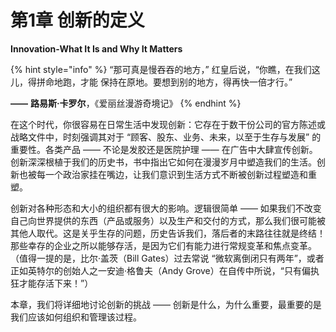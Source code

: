 # 第1章 创新的定义

**Innovation-What It Is and Why It Matters**

{% hint style="info" %}
“那可真是慢吞吞的地方，” 红皇后说，“你瞧，在我们这儿，得拼命地跑，才能 保持在原地。要想到别的地方，得再快一倍才行。”

&#x20;                                                                                             **——** **路易斯·卡罗尔**，《爱丽丝漫游奇境记》
{% endhint %}

在这个时代，你很容易在日常生活中发现创新：它存在于数干份公司的官方陈述或战略文件中，时刻强调其对于 “顾客、股东、业务、未来，以至于生存与发展” 的重要性。各类产品 —— 不论是发胶还是医院护理 —— 在广告中大肆宣传创新。创新深深根植于我们的历史书，书中指出它如何在漫漫岁月中塑造我们的生活。创新也被每一个政治家挂在嘴边，让我们意识到生活方式不断被创新过程塑造和重塑。

创新对各种形态和大小的组织都有很大的影响。逻辑很简单 —— 如果我们不改变自己向世界提供的东西（产品或服务）以及生产和交付的方式，那么我们很可能被其他人取代。这是关乎生存的问题，历史告诉我们，落后者的末路往往就是终结！那些幸存的企业之所以能够存活，是因为它们有能力进行常规变革和焦点变革。（值得一提的是，比尔·盖茨（Bill Gates）过去常说 “微软离倒闭只有两年”，或者正如英特尔的创始人之一安迪·格鲁夫（Andy Grove）在自传中所说，“只有偏执狂才能存活下来！”）

本章，我们将详细地讨论创新的挑战 —— 创新是什么，为什么重要，最重要的是我们应该如何组织和管理该过程。

